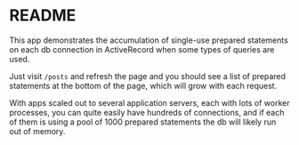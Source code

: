 README
======

This app demonstrates the accumulation of single-use prepared statements on each db connection in ActiveRecord when some types of queries are used.

Just visit `/posts` and refresh the page and you should see a list of prepared statements at the bottom of the page, which will grow with each request.

With apps scaled out to several application servers, each with lots of worker processes, you can quite easily have hundreds of connections, and if each of them is using a pool of 1000 prepared statements the db will likely run out of memory.
